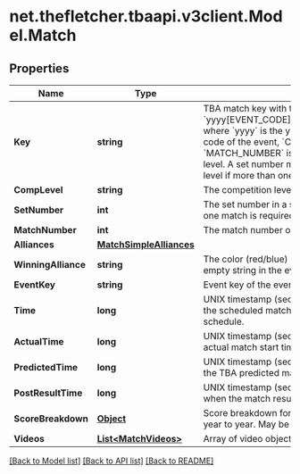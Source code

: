 
# net.thefletcher.tbaapi.v3client.Model.Match

## Properties

Name | Type | Description | Notes
------------ | ------------- | ------------- | -------------
**Key** | **string** | TBA match key with the format &#x60;yyyy[EVENT_CODE]_[COMP_LEVEL]m[MATCH_NUMBER]&#x60;, where &#x60;yyyy&#x60; is the year, and &#x60;EVENT_CODE&#x60; is the event code of the event, &#x60;COMP_LEVEL&#x60; is (qm, ef, qf, sf, f), and &#x60;MATCH_NUMBER&#x60; is the match number in the competition level. A set number may be appended to the competition level if more than one match in required per set. | 
**CompLevel** | **string** | The competition level the match was played at. | 
**SetNumber** | **int** | The set number in a series of matches where more than one match is required in the match series. | 
**MatchNumber** | **int** | The match number of the match in the competition level. | 
**Alliances** | [**MatchSimpleAlliances**](MatchSimpleAlliances.md) |  | [optional] 
**WinningAlliance** | **string** | The color (red/blue) of the winning alliance. Will contain an empty string in the event of no winner, or a tie. | [optional] 
**EventKey** | **string** | Event key of the event the match was played at. | 
**Time** | **long** | UNIX timestamp (seconds since 1-Jan-1970 00:00:00) of the scheduled match time, as taken from the published schedule. | [optional] 
**ActualTime** | **long** | UNIX timestamp (seconds since 1-Jan-1970 00:00:00) of actual match start time. | [optional] 
**PredictedTime** | **long** | UNIX timestamp (seconds since 1-Jan-1970 00:00:00) of the TBA predicted match start time. | [optional] 
**PostResultTime** | **long** | UNIX timestamp (seconds since 1-Jan-1970 00:00:00) when the match result was posted. | [optional] 
**ScoreBreakdown** | [**Object**](.md) | Score breakdown for auto, teleop, etc. points. Varies from year to year. May be null. | [optional] 
**Videos** | [**List&lt;MatchVideos&gt;**](MatchVideos.md) | Array of video objects associated with this match. | [optional] 

[[Back to Model list]](../README.md#documentation-for-models)
[[Back to API list]](../README.md#documentation-for-api-endpoints)
[[Back to README]](../README.md)

